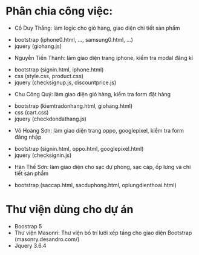 # Phân chia công việc:

- Cồ Duy Thắng: làm logic cho giỏ hàng, giao diện chi tiết sản phẩm
+ bootstrap (iphone0.html, ..., samsung0.html, ...)
+ jquery (giohang.js)

- Nguyễn Tiến Thành: làm giao diện trang iphone, kiểm tra modal đăng kí
+ bootstrap (signin.html, iphone.html)
+ css (style.css, product.css)
+ jquery (checksignup.js, discountprice.js)

- Chu Công Quý: làm giao diện giỏ hàng, kiểm tra form đặt hàng
+ bootstrap (kiemtradonhang.html, giohang.html)
+ css (cart.css) 
+ jquery (checkdondathang.js)

- Võ Hoàng Sơn: làm giao diện trang oppo, googlepixel, kiểm tra form đăng nhập
+ bootstrap (signin.html, oppo.html, googlepixel.html)
+ jquery (checksignin.js)

- Hàn Thế Sơn: làm giao diện cho sạc dự phòng, sạc cáp, ốp lưng và chi tiết sản phẩm
+ bootstrap (saccap.html, sacduphong.html, oplungdienthoai.html)

# Thư viện dùng cho dự án
- Boostrap 5
- Thư viện Masonri: Thư viện bố trí lưới xếp tầng cho giao diện Bootstrap (masonry.desandro.com/)
- Jquery 3.6.4